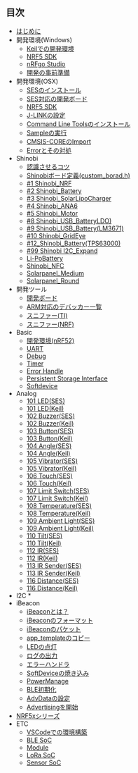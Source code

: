 ## 目次
* [はじめに](README.md)
* 開発環境(Windows)
	* [Keilでの開発環境](./Environment/Windows/Keil/Step1_Keil_MDK-ARM_install.md)
	* [NRF5 SDK](./Environment/Windows/Keil/Step2_SDK_Download.md)
	* [nRFgo Studio](./Environment/Windows/Keil/Step3_NRFgoStudio_install.md)
	* [開発の事前準備](./Environment/Windows/Keil/Step4_SDK_Preparation.md)
* 開発環境(OSX)
	* [SESのインストール](./Environment/Mac/Segger.md)
	* [SES対応の開発ボード](./Environment/Mac/Segger_board.md)
	* [NRF5 SDK](./Environment/Mac/NRF5_SDK.md)
	* [J-LINKの設定](./Environment/Mac/JLINK.md)
	* [Command Line Toolsのインストール](./Environment/Mac/CommandLineTool_install.md)
	* [Sampleの実行](./Environment/Mac/Sample.md)
	* [CMSIS-COREのImport](./Environment/Mac/cmsis.md)
	* [Errorとその対処](./Environment/Mac/error.md)
* Shinobi
	* [認識させるコツ](./shinobi/recognize.md)
	* [Shinobiボード定義(custom_borad.h)](./Environment/Shinobi/Shinobi_CustomBoard.md)
	* [#1 Shinobi_NRF](./ShinobiSeries/1_Shinobi_NRF.md)
	* [#2 Shinobi_Battery](./ShinobiSeries/2_Shinobi_Battery.md)
	* [#3 Shinobi_SolarLipoCharger](./ShinobiSeries/3_Shinobi_SolarLipoCharger.md)
	* [#4 Shinobi_ANA6](./ShinobiSeries/4_Shinobi_ANA6.md)
	* [#5 Shinobi_Motor](./ShinobiSeries/5_Shinobi_Motor.md)
	* [#8 Shinobi_USB_BatteryLDO)](./ShinobiSeries/8_Shinobi_USB_Battery_LDO.md)
	* [#9 Shinobi_USB_Battery(LM3671)](./ShinobiSeries/9_Shinobi_USB_Battery_LM3671.md)
	* [#10 Shinobi_GridEye](./ShinobiSeries/10_Shinobi_GridEye.md)
	* [#12_Shinobi_Battery(TPS63000)](./ShinobiSeries/12_Shinobi_Battery_TPS63000.md)
	* [#99 Shinobi I2C_Expand](./ShinobiSeries/99_Shinobi_I2C_Expand.md)
	* [Li-PoBattery](./ShinobiSeries/Li-PoBattery.md)
	* [Shinobi_NFC](./ShinobiSeries/Shinobi_NFC.md)
	* [Solarpanel_Medium](./ShinobiSeries/Solarpanel_Medium.md)
	* [Solarpanel_Round](./ShinobiSeries/Solarpanel_Round.md)
* 開発ツール
	* [開発ボード](./Environment/Board/board.md)
	* [ARM対応のデバッカー一覧](./Environment/JTAG/debugger.md)
	* [スニファー(TI)](./Environment/Sniffer/sniffer.md)
	* [スニファー(NRF)](./Environment/Sniffer/sniffer_nrf.md)
* Basic
	* [開発環境(nRF52)](./basic/dev_nrf52.md)
	* [UART](./basic/uart.md)
	* [Debug](./basic/debug.md)
	* [Timer](./basic/timer.md)
	* [Error Handle](./basic/error.md)
	* [Persistent Storage Interface](./basic/pstorage.md)
	* [Softdevice](./basic/softdevice.md)
* Analog
	* [101 LED(SES)](./brick_analog/ses/101_brick_analog_led.md)
	* [101 LED(Keil)](./brick_analog/101_brick_analog_led.md)
	* [102 Buzzer(SES)](./brick_analog/ses/102_brick_analog_buzzer.md)
	* [102 Buzzer(Keil)](./brick_analog/102_brick_analog_buzzer.md)
	* [103 Button(SES)](./brick_analog/ses/103_brick_analog_button.md)
	* [103 Button(Keil)](./brick_analog/103_brick_analog_button.md)
	* [104 Angle(SES)](./brick_analog/ses/104_brick_analog_angle.md)
	* [104 Angle(Keil)](./brick_analog/104_brick_analog_angle.md)
	* [105 Vibrator(SES)](./brick_analog/ses/105_brick_analog_vibrator.md)
	* [105 Vibrator(Keil)](./brick_analog/105_brick_analog_vibrator.md)
	* [106 Touch(SES)](./brick_analog/ses/106_brick_analog_touch.md)
	* [106 Touch(Keil)](./brick_analog/106_brick_analog_touch.md)
	* [107 Limit Switch(SES)](./brick_analog/ses/107_brick_analog_limitswitch.md)
	* [107 Limit Switch(Keil)](./brick_analog/107_brick_analog_limitswitch.md)
	* [108 Temperature(SES)](./brick_analog/ses/108_brick_analog_temperature.md)
	* [108 Temperature(Keil)](./brick_analog/108_brick_analog_temperature.md)
	* [109 Ambient Light(SES)](./brick_analog/ses/109_brick_analog_ambientlinght.md)
	* [109 Ambient Light(Keil)](./brick_analog/109_brick_analog_ambientlinght.md)
	* [110 Tilt(SES)](./brick_analog/ses/110_brick_analog_tilt.md)
	* [110 Tilt(Keil)](./brick_analog/110_brick_analog_tilt.md)
	* [112 IR(SES)](./brick_analog/ses/112_brick_analog_ir_led.md)
	* [112 IR(Keil)](./brick_analog/112_brick_analog_ir_led.md)
	* [113 IR Sender(SES)](./brick_analog/ses/113_brick_analog_IR_receiver.md)
	* [113 IR Sender(Keil)](./brick_analog/113_brick_analog_IR_receiver.md)
	* [116 Distance(SES)](./brick_analog/ses/116_brick_analog_distance.md)
	* [116 Distance(Keil)](./brick_analog/116_brick_analog_distance.md)
* I2C
	*
* iBeacon
	* [iBeaconとは？](./basic/beacon.md)
	* [iBeaconのフォーマット](./basic/beaconadvparam.md)
	* [iBeaconのパケット](./basic/beaconadvdata.md)
	* [app_templateのコピー](./beacon/001_template.md)
	* [LEDの点灯](./beacon/002_led.md)
	* [ログの出力](./beacon/003_log.md)
	* [エラーハンドラ](./beacon/004_error.md)
	* [SoftDeviceの焼き込み](./beacon/005_softdevice.md)
	* [PowerManage](./beacon/006_power.md)
	* [BLE初期化](./beacon/007_init_ble.md)
	* [AdvDataの設定](./beacon/008_advdata.md)
	* [Advertisingを開始](./beacon/009_advstart.md)
* [NRF5xシリーズ](nrf.md)
* ETC
	* [VSCodeでの環境構築](./Environment/Mac/VisualStudio.md)
	* [BLE SoC](./chip/chiplist.md)
	* [Module](./module/modulenordic.md)
	* [LoRa SoC](./chip/loralist.md)
	* [Sensor SoC](./chip/sensor.md)
